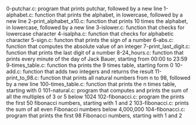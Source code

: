 0-putchar.c: program that prints putchar, followed by a new line
1-alphabet.c: function that prints the alphabet, in lowercase, followed by a new line
2-print_alphabet_x10.c: function that prints 10 times the alphabet, in lowercase, followed by a new line
3-islower.c: function that checks for lowercase character
4-isalpha.c: function that checks for alphabetic character
5-sign.c: functon that prints the sign of a number
6-abs.c: function that computes the absolute value of an integer
7-print_last_digit.c: function that prints the last digit of a number
8-24_hours.c: function that prints every minute of the day of Jack Bauer, starting from 00:00 to 23:59
9-times_table.c: function tha prints the 9 times table, starting form 0
10-add.c: function that adds two integers and returns the result
11-print_to_98.c: function that prints all natural numbers from n to 98, followed by a new line
100-times_table.c: function that prints the n times table, starting with 0
101-natural.c: program that computes and prints the sum of all the multiples of 3 or 5 below 1024
102-fibonacci.c: program the prints the first 50 fibonacci numbers, starting with 1 and 2
103-fibonacci.c: prints the sum of all even Fibonacci numbers below 4,000,000
104-fibonacci.c: program that prints the first 98 Fibonacci numbers, starting with 1 and 2
 
